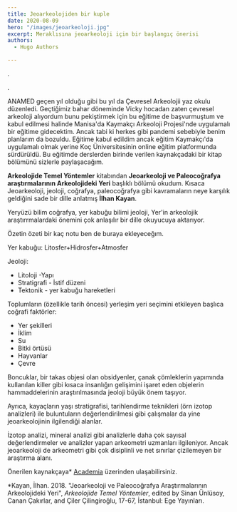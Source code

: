 ```yaml
---
title: Jeoarkeolojiden bir kuple
date: 2020-08-09
hero: "/images/jeoarkeoloji.jpg"
excerpt: Meraklısına jeoarkeoloji için bir başlangıç önerisi
authors:
  - Hugo Authors

---
```


.

.

ANAMED geçen yıl olduğu gibi bu yıl da Çevresel Arkeolojii yaz okulu düzenledi. Geçtiğimiz bahar döneminde Vicky hocadan zaten çevresel arkeoloji alıyordum bunu pekiştirmek için bu eğitime de başvurmuştum ve kabul edilmesi halinde Manisa'da Kaymakçı Arkeoloji Projesi'nde uygulamalı bir eğitime gidecektim. Ancak tabi ki herkes gibi pandemi sebebiyle benim planlarım da bozuldu. Eğitime kabul edildim ancak eğitim Kaymakçı'da uygulamalı olmak yerine Koç Üniversitesinin online eğitim platformunda sürdürüldü. Bu eğitimde derslerden birinde verilen kaynakçadaki bir kitap bölümünü sizlerle paylaşacağım. 

**Arkeolojide Temel Yöntemler** kitabından **Jeoarkeoloji ve Paleocoğrafya araştırmalarının Arkeolojideki Yeri** başlıklı bölümü okudum. Kısaca Jeoarkeoloji, jeoloji, coğrafya, paleocoğrafya gibi kavramaların neye karşılık geldiğini sade bir dille anlatmış **İlhan Kayan**. 

Yeryüzü bilim coğrafya, yer kabuğu bilimi jeoloji, Yer'in arkeolojik araştırrmalardaki önemini çok anlaşılır bir dille okuyucuya aktarıyor. 

Özetin özeti bir kaç notu ben de buraya ekleyeceğım. 

Yer kabuğu: Litosfer+Hidrosfer+Atmosfer

Jeoloji: 

- Litoloji -Yapı
- Stratigrafi - İstif düzeni 
- Tektonik - yer kabuğu hareketleri 

Toplumların (özellikle tarih öncesi) yerleşim yeri seçimini etkileyen başlıca coğrafi faktörler:

- Yer şekilleri
- İklim
- Su
- Bitki örtüsü
- Hayvanlar
- Çevre

Boncuklar, bir takas objesi olan obsidyenler, çanak çömleklerin yapımında kullanılan killer gibi kısaca insanlığın gelişimini işaret eden objelerin hammaddelerinin araştırılmasında jeoloji büyük önem taşıyor. 

Ayrıca, kayaçların yaşı stratigrafisi, tarihlendirme teknikleri (örn izotop analizleri) ile buluntuların değerlendirilmesi gibi çalışmalar da yine jeoarkeolojinin ilgilendiği alanlar. 

İzotop analizi, mineral analizi gibi analizlerle daha çok sayısal değerlendirmeler ve analizler yapan arkeometri uzmanları ilgileniyor. Ancak jeoarkeoloji de arkeometri gibi çok disiplinli ve net sınırlar çizilemeyen bir araştırma alanı. 

Önerilen kaynakçaya* [Academia](https://www.academia.edu/36693324/80_2018_Jeoarkeoloji_ve_paleocoğrafya_araştırmalarının_arkeolojideki_yeri) üzerinden ulaşabilirsiniz. 

*Kayan, İlhan. 2018. "Jeoarkeoloji ve Paleocoğrafya Araştırmalarının Arkeolojideki Yeri", *Arkeolojide Temel Yöntemler*, edited by Sinan Ünlüsoy, Canan Çakırlar, and Çiler Çilingiroğlu, 17-67, İstanbul: Ege Yayınları.